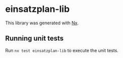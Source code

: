 # einsatzplan-lib

This library was generated with [Nx](https://nx.dev).

## Running unit tests

Run `nx test einsatzplan-lib` to execute the unit tests.
